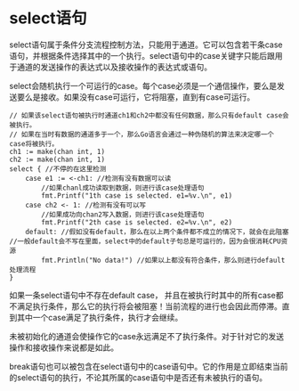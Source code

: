 # select语句

select语句属于条件分支流程控制方法，只能用于通道。它可以包含若干条case语句，并根据条件选择其中的一个执行。select语句中的case关键字只能后跟用于通道的发送操作的表达式以及接收操作的表达式或语句。

select会随机执行一个可运行的case。每个case必须是一个通信操作，要么是发送要么是接收。如果没有case可运行，它将阻塞，直到有case可运行。

```
// 如果该select语句被执行时通道ch1和ch2中都没有任何数据，那么只有default case会被执行。
// 如果在当时有数据的通道多于一个，那么Go语言会通过一种伪随机的算法来决定哪一个case将被执行。
ch1 := make(chan int, 1)
ch2 := make(chan int, 1)
select { //不停的在这里检测
    case e1 := <-ch1: //检测有没有数据可以读
        //如果chanl成功读取到数据，则进行该case处理语句
        fmt.Printf("1th case is selected. e1=%v.\n", e1)
    case ch2 <- 1: //检测有没有可以写
        //如果成功向chan2写入数据，则进行该case处理语句
        fmt.Printf("2th case is selected. e2=%v.\n", e2)
    default: //假如没有default，那么在以上两个条件都不成立的情况下，就会在此阻塞 //一般default会不写在里面，select中的default子句总是可运行的，因为会很消耗CPU资源
        fmt.Println("No data!") //如果以上都没有符合条件，那么则进行default处理流程
} 
```

如果一条select语句中不存在default case， 并且在被执行时其中的所有case都不满足执行条件，那么它的执行将会被阻塞！当前流程的进行也会因此而停滞。直到其中一个case满足了执行条件，执行才会继续。

未被初始化的通道会使操作它的case永远满足不了执行条件。对于针对它的发送操作和接收操作来说都是如此。

break语句也可以被包含在select语句中的case语句中。它的作用是立即结束当前的select语句的执行，不论其所属的case语句中是否还有未被执行的语句。



















